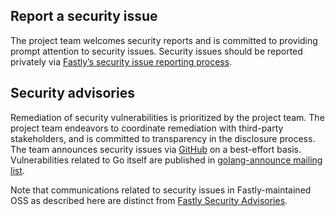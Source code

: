 ## Report a security issue

The project team welcomes security reports and is committed to providing prompt attention to security issues. Security issues should be reported privately via [Fastly’s security issue reporting process](https://www.fastly.com/security/report-security-issue).

## Security advisories

Remediation of security vulnerabilities is prioritized by the project team. The project team endeavors to coordinate remediation with third-party stakeholders, and is committed to transparency in the disclosure process. The team announces security issues via [GitHub](https://github.com/fastly/fastly-go/releases) on a best-effort basis. Vulnerabilities related to Go itself are published in [golang-announce mailing list](https://groups.google.com/g/golang-announce/search?q=%5Bsecurity%5D).

Note that communications related to security issues in Fastly-maintained OSS as described here are distinct from [Fastly Security Advisories](https://www.fastly.com/security-advisories).
